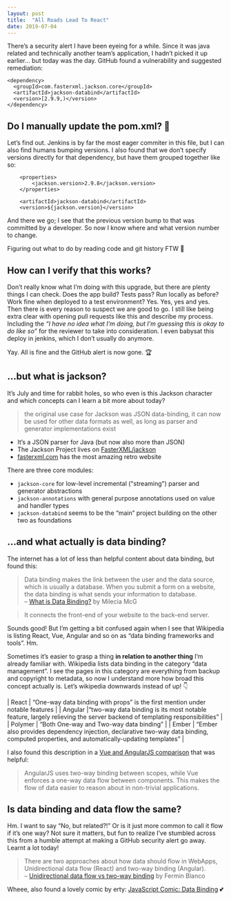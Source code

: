 ```yaml
---
layout: post
title:  "All Roads Lead To React"
date: 2019-07-04
---
```


There’s a security alert I have been eyeing for a while. Since it was java related and technically another team’s application, I hadn’t picked it up earlier… but today was the day. GitHub found a vulnerability and suggested remediation:

```
<dependency>
  <groupId>com.fasterxml.jackson.core</groupId>
  <artifactId>jackson-databind</artifactId>
  <version>[2.9.9,)</version>
</dependency>
```

## Do I manually update the pom.xml? 🤔

Let’s find out. Jenkins is by far the most eager commiter in this file, but I can also find humans bumping versions. I also found that we don’t specify versions directly for that dependency, but have them grouped together like so:

```
    <properties>
        <jackson.version>2.9.8</jackson.version>
    </properties>
```
```
    <artifactId>jackson-databind</artifactId>
    <version>${jackson.version}</version>
```

And there we go; I see that the previous version bump to that was committed by a developer. So now I know where and what version number to change.

Figuring out what to do by reading code and git history FTW 💪

## How can I verify that this works?

Don’t really know what I’m doing with this upgrade, but there are plenty things I can check. Does the app build? Tests pass? Run locally as before? Work fine when deployed to a test environment? Yes. Yes, yes and yes. Then there is every reason to suspect we are good to go. I still like being extra clear with opening pull requests like this and describe my process. Including the _“I have no idea what I’m doing, but I’m guessing this is okay to do like so”_ for the reviewer to take into consideration. I even babysat this deploy in jenkins, which I don’t usually do anymore.

Yay. All is fine and the GitHub alert is now gone. 🏆

## …but what is jackson?

It’s July and time for rabbit holes, so who even is this Jackson character and which concepts can I learn a bit more about today?

> the original use case for Jackson was JSON data-binding, it can now be used for other data formats as well, as long as parser and generator implementations exist

* It’s a JSON parser for Java (but now also more than JSON)
* The Jackson Project lives on [FasterXML/jackson](https://github.com/FasterXML/jackson)
* [fasterxml.com](http://fasterxml.com/) has the most amazing retro website

There are three core modules:

* `jackson-core` for low-level incremental ("streaming") parser and generator abstractions
* `jackson-annotations` with general purpose annotations used on value and handler types
* `jackson-databind` seems to be the “main” project building on the other two as foundations

## …and what actually is data binding?

The internet has a lot of less than helpful content about data binding, but found this:

> Data binding makes the link between the user and the data source, which is usually a database. When you submit a form on a website, the data binding is what sends your information to database. <br>– [What is Data Binding?](https://dev.to/flippedcoding/what-is-data-binding-ghn) by Milecia McG

> It connects the front-end of your website to the back-end server.

Sounds good! But I’m getting a bit confused again when I see that Wikipedia is listing React, Vue, Angular and so on as “data binding frameworks and tools”. Hm.

Sometimes it’s easier to grasp a thing **in relation to another thing** I’m already familiar with. Wikipedia lists data binding in the category “data management”. I see the pages in this category are everything from backup and copyright to metadata, so now I understand more how broad this concept actually is. Let’s wikipedia downwards instead of up! 👇

| React | “One-way data binding with props” is the first mention under notable features |
| Angular |“two-way data binding is its most notable feature, largely relieving the server backend of templating responsibilities” |
| Polymer | “Both One-way and Two-way data binding” |
| Ember | “Ember also provides dependency injection, declarative two-way data binding, computed properties, and automatically-updating templates” |

I also found this description in a [Vue and AngularJS comparison](https://vuejs.org/v2/guide/comparison.html#Data-binding) that was helpful:

> AngularJS uses two-way binding between scopes, while Vue enforces a one-way data flow between components. This makes the flow of data easier to reason about in non-trivial applications.

## Is data binding and data flow the same?

Hm. I want to say “No, but related?!” Or is it just more common to call it flow if it’s one way? Not sure it matters, but fun to realize I’ve stumbled across this from a humble attempt at making a GitHub security alert go away. Learnt a lot today!

> There are two approaches about how data should flow in WebApps, Unidirectional data flow (React) and two-way binding (Angular). <br>–&nbsp;[Unidirectional data flow vs two-way binding](https://medium.com/@luillyfe/unidirectional-data-flow-vs-two-way-binding-e34f1f08677) by Fermin Blanco

Wheee, also found a lovely comic by erty: [JavaScript Comic: Data Binding](https://erty.me/comics/js-comics/6) 💕  
